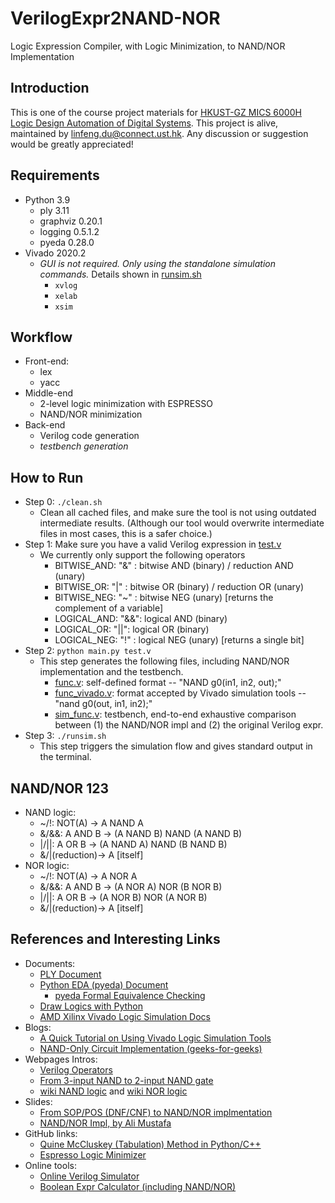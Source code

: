 # VerilogExpr2NAND-NOR
Logic Expression Compiler, with Logic Minimization, to NAND/NOR Implementation

## Introduction
This is one of the course project materials for [HKUST-GZ MICS 6000H Logic Design Automation of Digital Systems](https://hongcezh.people.ust.hk/talk/mics6000h-logic-design-automation-of-digital-systems/). This project is alive, maintained by <linfeng.du@connect.ust.hk>. Any discussion or suggestion would be greatly appreciated!

## Requirements
* Python 3.9
    * ply 3.11
    * graphviz 0.20.1
    * logging 0.5.1.2
    * pyeda 0.28.0
* Vivado 2020.2
    * *GUI is not required. Only using the standalone simulation commands.* Details shown in [runsim.sh](./runsim.sh)
        * `xvlog`
        * `xelab`
        * `xsim`

## Workflow
* Front-end:
    * lex
    * yacc
* Middle-end
    * 2-level logic minimization with ESPRESSO
    * NAND/NOR minimization
* Back-end
    * Verilog code generation
    * *testbench generation*

## How to Run
* Step 0: `./clean.sh`
    * Clean all cached files, and make sure the tool is not using outdated intermediate results. (Although our tool would overwrite intermediate files in most cases, this is a safer choice.)
* Step 1: Make sure you have a valid Verilog expression in [test.v](./test.v)
    * We currently only support the following operators
        * BITWISE_AND:  "&" : bitwise AND (binary) / reduction AND (unary)
        * BITWISE_OR:   "|" : bitwise OR  (binary) / reduction OR  (unary)
        * BITWISE_NEG:  "~" : bitwise NEG (unary)       [returns the complement of a variable]
        * LOGICAL_AND:  "&&": logical AND (binary)
        * LOGICAL_OR:   "||": logical OR  (binary)
        * LOGICAL_NEG:  "!" : logical NEG (unary)       [returns a single bit]
* Step 2: `python main.py test.v`
    * This step generates the following files, including NAND/NOR implementation and the testbench.
        * [func.v](./func.v): self-defined format -- "NAND g0(in1, in2, out);"
        * [func_vivado.v](./func_vivado.v): format accepted by Vivado simulation tools -- "nand g0(out, in1, in2);"
        * [sim_func.v](./sim_func.v): testbench, end-to-end exhaustive comparison between (1) the NAND/NOR impl and (2) the original Verilog expr.
* Step 3: `./runsim.sh`
    * This step triggers the simulation flow and gives standard output in the terminal.

## NAND/NOR 123
* NAND logic:
    * ~/!: NOT(A)   ->  A NAND A
    * &/&&: A AND B ->  (A NAND B) NAND (A NAND B)
    * |/||: A OR B  ->  (A NAND A) NAND (B NAND B)
    * &/|(reduction)->  A [itself]
* NOR logic:
    * ~/!: NOT(A)   ->  A NOR A
    * &/&&: A AND B ->  (A NOR A) NOR (B NOR B)
    * |/||: A OR B  ->  (A NOR B) NOR (A NOR B)
    * &/|(reduction)->  A [itself]

## References and Interesting Links
* Documents:
    * [PLY Document](https://www.dabeaz.com/ply/ply.html)
    * [Python EDA (pyeda) Document](https://pyeda.readthedocs.io/en/latest/index.html)
        * [pyeda Formal Equivalence Checking](https://pyeda.readthedocs.io/en/latest/expr.html#formal-equivalence)
    * [Draw Logics with Python](https://schemdraw.readthedocs.io/en/latest/elements/logic.html)
    * [AMD Xilinx Vivado Logic Simulation Docs](https://www.xilinx.com/support/documentation-navigation/design-hubs/dh0010-vivado-simulation-hub.html)
* Blogs:
    * [A Quick Tutorial on Using Vivado Logic Simulation Tools](https://itsembedded.com/dhd/vivado_sim_1/)
    * [NAND-Only Circuit Implementation (geeks-for-geeks)](https://www.geeksforgeeks.org/implementing-any-circuit-using-nand-gate-only/)
* Webpages Intros:
    * [Verilog Operators](https://class.ece.uw.edu/cadta/verilog/operators.html)
    * [From 3-input NAND to 2-input NAND gate](https://electronics.stackexchange.com/q/211801)
    * [wiki NAND logic](https://en.wikipedia.org/wiki/NAND_logic) and [wiki NOR logic](https://en.wikipedia.org/wiki/NOR_logic)
* Slides:
    * [From SOP/POS (DNF/CNF) to NAND/NOR implmentation](https://www.cecs.uci.edu/~gajski/eecs31/slides/Digital_Design_-_Tech_Mapping_yajaCH5w.pdf#page=4)
    * [NAND/NOR Impl, by Ali Mustafa](https://digitallogicdesign.weebly.com/uploads/1/3/5/4/13541180/lecture_nand_nor.pdf)
* GitHub links:
    * [Quine McCluskey (Tabulation) Method in Python/C++](https://github.com/mohdomama/Quine-McCluskey)
    * [Espresso Logic Minimizer](https://github.com/classabbyamp/espresso-logic)
* Online tools:
    * [Online Verilog Simulator](https://www.jdoodle.com/execute-verilog-online/)
    * [Boolean Expr Calculator (including NAND/NOR)](https://www.dcode.fr/boolean-expressions-calculator)